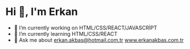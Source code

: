 <h1>Hi 👋, I'm Erkan</h1>


- 🔭 I’m currently working on HTML/CSS/REACT/JAVASCRİPT 
- 🌱 I’m currently learning HTML/CSS/REACT
- 💬 Ask me about erkan.akbas@hotmail.com.tr
www.erkanakbas.com.tr

